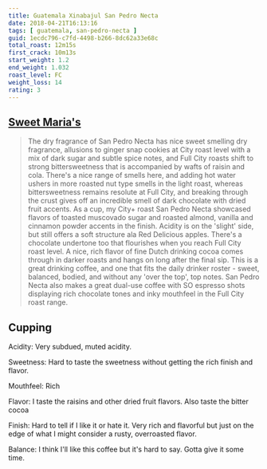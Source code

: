 ```yaml
---
title: Guatemala Xinabajul San Pedro Necta
date: 2018-04-21T16:13:16
tags: [ guatemala, san-pedro-necta ]
guid: 1ecdc796-c7fd-4498-b266-8dc62a33e68c
total_roast: 12m15s
first_crack: 10m13s
start_weight: 1.2
end_weight: 1.032
roast_level: FC
weight_loss: 14
rating: 3
---
```


## [Sweet Maria's][sm]

[sm]: https://web.archive.org/web/20180304214342/https://www.sweetmarias.com/product/guatemala-xinabajul-san-pedro-necta

> The dry fragrance of San Pedro Necta has nice sweet smelling dry fragrance,
> allusions to ginger snap cookies at City roast level with a mix of dark sugar
> and subtle spice notes, and Full City roasts shift to strong bittersweetness
> that is accompanied by wafts of raisin and cola. There's a nice range of
> smells here, and adding hot water ushers in more roasted nut type smells in
> the light roast, whereas bittersweetness remains resolute at Full City, and
> breaking through the crust gives off an incredible smell of dark chocolate
> with dried fruit accents. As a cup, my City+ roast San Pedro Necta showcased
> flavors of toasted muscovado sugar and roasted almond, vanilla and cinnamon
> powder accents in the finish. Acidity is on the 'slight' side, but still
> offers a soft structure ala Red Delicious apples. There's a chocolate
> undertone too that flourishes when you reach Full City roast level. A nice,
> rich flavor of fine Dutch drinking cocoa comes through in darker roasts and
> hangs on long after the final sip. This is a great drinking coffee, and one
> that fits the daily drinker roster - sweet, balanced, bodied, and without any
> 'over the top', top notes. San Pedro Necta also makes a great dual-use coffee
> with SO espresso shots displaying rich chocolate tones and inky mouthfeel in
> the Full City roast range.

## Cupping

Acidity: Very subdued, muted acidity.

Sweetness: Hard to taste the sweetness without getting the rich finish and
flavor.

Mouthfeel: Rich

Flavor: I taste the raisins and other dried fruit flavors.  Also taste the
bitter cocoa

Finish: Hard to tell if I like it or hate it.  Very rich and flavorful but just
on the edge of what I might consider a rusty, overroasted flavor.

Balance: I think I'll like this coffee but it's hard to say.  Gotta give it some
time.
